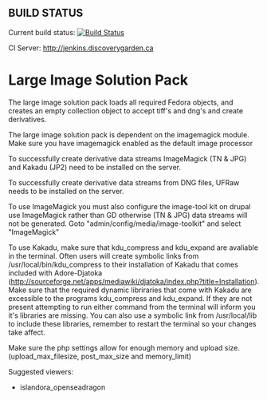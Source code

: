 BUILD STATUS
------------
Current build status:
[![Build Status](https://travis-ci.org/Islandora/islandora_solution_pack_large_image.png?branch=7.x)](https://travis-ci.org/Islandora/islandora_solution_pack_large_image)

CI Server:
http://jenkins.discoverygarden.ca

Large Image Solution Pack
=========================

The large image solution pack loads all required Fedora objects, and creates an empty collection object
to accept tiff's and dng's and create derivatives.

The large image solution pack is dependent on the imagemagick module. Make sure
you have imagemagick enabled as the default image processor

To successfully create derivative data streams ImageMagick (TN & JPG) and Kakadu (JP2) need to be installed on the server.

To successfully create derivative data streams from DNG files, UFRaw needs to be installed on the server.

To use ImageMagick you must also configure the image-tool kit on drupal use ImageMagick rather than GD otherwise (TN & JPG) data streams will not be generated.
Goto "admin/config/media/image-toolkit" and select "ImageMagick"

To use Kakadu, make sure that kdu_compress and kdu_expand are avaliable in the terminal. Often users will create symbolic links from /usr/local/bin/kdu_compress to their installation of Kakadu that comes included with Adore-Djatoka (http://sourceforge.net/apps/mediawiki/djatoka/index.php?title=Installation). Make sure that the required dynamic libriraries that come with Kakadu are excessible to the
programs kdu_compress and kdu_expand. If they are not present attempting to run either command from the terminal will inform you it's libraries are missing. You can also use a symbolic link from /usr/local/lib to include these libraries, remember to restart the terminal so your changes take affect.

Make sure the php settings allow for enough memory and upload size.
(upload_max_filesize, post_max_size and memory_limit)

Suggested viewers:
- islandora_openseadragon
